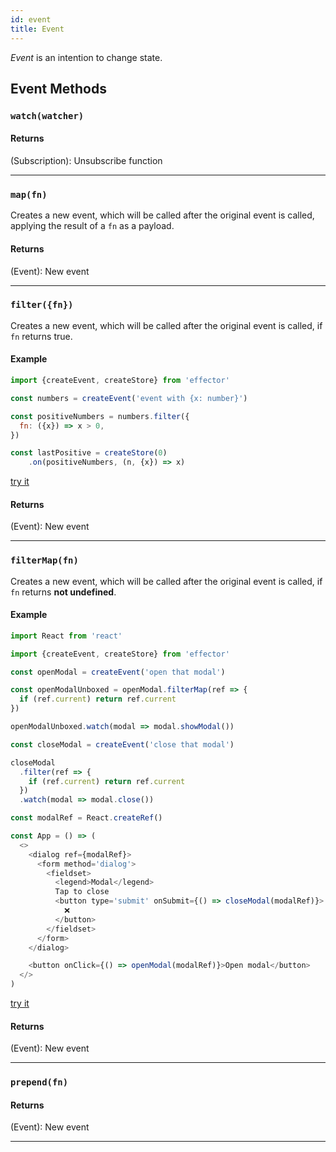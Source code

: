 ```yaml
---
id: event
title: Event
---
```


_Event_ is an intention to change state.

## Event Methods

### `watch(watcher)`

#### Returns

(Subscription): Unsubscribe function

<hr>

### `map(fn)`

Сreates a new event, which will be called after the original event is called, applying the result of a `fn` as a payload.

#### Returns

(Event): New event

<hr>

### `filter({fn})`

Сreates a new event, which will be called after the original event is called, if `fn` returns true.

#### Example

```javascript
import {createEvent, createStore} from 'effector'

const numbers = createEvent('event with {x: number}')

const positiveNumbers = numbers.filter({
  fn: ({x}) => x > 0,
})

const lastPositive = createStore(0)
	.on(positiveNumbers, (n, {x}) => x)

```

[try it](https://share.effector.dev/XHDQ3FDX)

#### Returns

(Event): New event

<hr>

### `filterMap(fn)`

Сreates a new event, which will be called after the original event is called, if `fn` returns **not undefined**.

#### Example

```javascript
import React from 'react'

import {createEvent, createStore} from 'effector'

const openModal = createEvent('open that modal')

const openModalUnboxed = openModal.filterMap(ref => {
  if (ref.current) return ref.current
})

openModalUnboxed.watch(modal => modal.showModal())

const closeModal = createEvent('close that modal')

closeModal
  .filter(ref => {
    if (ref.current) return ref.current
  })
  .watch(modal => modal.close())

const modalRef = React.createRef()

const App = () => (
  <>
    <dialog ref={modalRef}>
      <form method='dialog'>
        <fieldset>
          <legend>Modal</legend>
          Tap to close
          <button type='submit' onSubmit={() => closeModal(modalRef)}>
            ❌
          </button>
        </fieldset>
      </form>
    </dialog>

    <button onClick={() => openModal(modalRef)}>Open modal</button>
  </>
)


```

[try it](https://share.effector.dev/axd5A0G5)

#### Returns

(Event): New event

<hr>

### `prepend(fn)`

#### Returns

(Event): New event

<hr>
